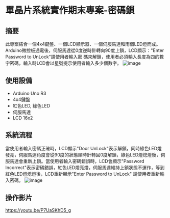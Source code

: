# 單晶片系統實作期末專案-密碼鎖
## 摘要
此專案結合一個4x4鍵盤、一個LCD顯示器、一個伺服馬達和雨個LED燈而成。Arduino微控板通電後，伺服馬達從0度逆時針轉向90度上鎖，LCD顯示："Enter Password to UnLock"請使用者輸入密
碼來解鎖，使用者必須輸入長度為四的數宇密碼，輸入時LCD會以星號提示使用者輸入多少個數字。
![image](https://github.com/a7209579/arduino-door-lock/blob/main/images/tinkercad.png)
## 使用設備
* Arduino Uno R3
* 4x4鍵盤
* 紅色LED, 綠色LED
* 伺服馬達
* LCD 16x2
## 系統流程
當使用者輸入密碼正確時，LCD顯示"Door UnLock"表示解鎖，同時綠色LED燈發亮，伺服馬達角度會從90度的狀態順時針轉回0度解鎖，綠色LED燈熄燈後，伺服馬達會重新上鎖。當使用者輸入密碼錯誤時，LCD會顯示"Password Incorrect"表示密碼錯誤，紅色LED燈亮燈，伺服馬達維持上鎖狀態不運作，等到紅色LED燈熄燈後，LCD重新顯示"Enter Password to UnLock" 請使用者重新輸入密碼。
![image](https://github.com/a7209579/arduino-door-lock/blob/main/images/flowchart.jpg)
## 操作影片
https://youtu.be/P7UaSKhD5_g
